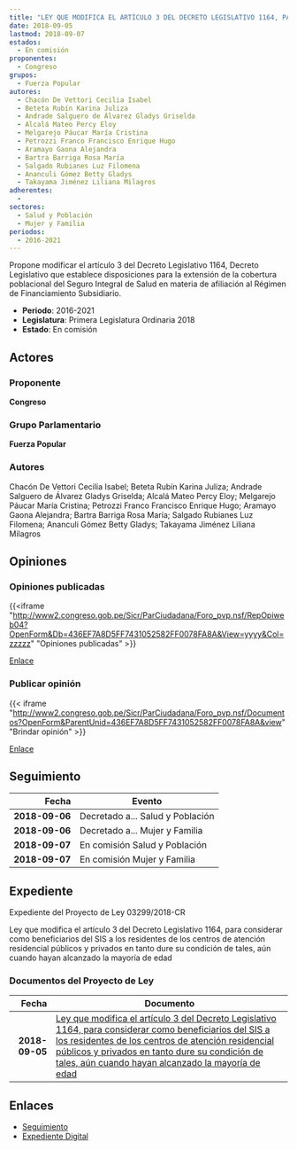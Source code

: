 ```yaml
---
title: "LEY QUE MODIFICA EL ARTÍCULO 3 DEL DECRETO LEGISLATIVO 1164, PARA CONSIDERAR COMO BENEFICIARIOS DEL SIS A LOS RESIDENTES DE LOS CENTROS DE ATENCIÓN RESIDENCIAL PÚBLICOS Y PRIVADOS EN TANTO DURE SU CONDICIÓN DE TALES, AÚN CUANDO HAYAN ALCANZADO LA MAYORÍA DE EDAD"
date: 2018-09-05
lastmod: 2018-09-07
estados: 
  - En comisión
proponentes: 
  - Congreso
grupos: 
  - Fuerza Popular
autores: 
  - Chacón De Vettori Cecilia Isabel
  - Beteta Rubín Karina Juliza
  - Andrade Salguero de Álvarez Gladys Griselda
  - Alcalá Mateo Percy Eloy
  - Melgarejo Páucar María Cristina
  - Petrozzi Franco Francisco Enrique Hugo
  - Aramayo Gaona Alejandra
  - Bartra Barriga Rosa María
  - Salgado Rubianes Luz Filomena
  - Ananculi Gómez Betty Gladys
  - Takayama Jiménez Liliana Milagros
adherentes: 
  - 
sectores: 
  - Salud y Población
  - Mujer y Familia
periodos: 
  - 2016-2021
---
```


Propone modificar el artículo 3 del Decreto Legislativo 1164, Decreto Legislativo que establece disposiciones para la extensión de la cobertura poblacional del Seguro Integral de Salud en materia de afiliación al Régimen de Financiamiento Subsidiario.

- **Periodo**: 2016-2021
- **Legislatura**: Primera Legislatura Ordinaria 2018
- **Estado**: En comisión

## Actores

### Proponente

**Congreso**

### Grupo Parlamentario

**Fuerza Popular**

### Autores

Chacón De Vettori Cecilia Isabel; Beteta Rubín Karina Juliza; Andrade Salguero de Álvarez Gladys Griselda; Alcalá Mateo Percy Eloy; Melgarejo Páucar María Cristina; Petrozzi Franco Francisco Enrique Hugo; Aramayo Gaona Alejandra; Bartra Barriga Rosa María; Salgado Rubianes Luz Filomena; Ananculi Gómez Betty Gladys; Takayama Jiménez Liliana Milagros


## Opiniones

### Opiniones publicadas

{{<iframe "http://www2.congreso.gob.pe/Sicr/ParCiudadana/Foro_pvp.nsf/RepOpiweb04?OpenForm&Db=436EF7A8D5FF7431052582FF0078FA8A&View=yyyy&Col=zzzzz" "Opiniones publicadas" >}}

[Enlace](http://www2.congreso.gob.pe/Sicr/ParCiudadana/Foro_pvp.nsf/RepOpiweb04?OpenForm&Db=436EF7A8D5FF7431052582FF0078FA8A&View=yyyy&Col=zzzzz)
### Publicar opinión

{{< iframe "http://www2.congreso.gob.pe/Sicr/ParCiudadana/Foro_pvp.nsf/Documentos?OpenForm&ParentUnid=436EF7A8D5FF7431052582FF0078FA8A&view" "Brindar opinión" >}}

[Enlace](http://www2.congreso.gob.pe/Sicr/ParCiudadana/Foro_pvp.nsf/Documentos?OpenForm&ParentUnid=436EF7A8D5FF7431052582FF0078FA8A&view)

## Seguimiento

| Fecha | Evento |
|------:|--------|
| **2018-09-06** | Decretado a... Salud y Población|
| **2018-09-06** | Decretado a... Mujer y Familia|
| **2018-09-07** | En comisión Salud y Población|
| **2018-09-07** | En comisión Mujer y Familia|


## Expediente

Expediente del Proyecto de Ley 03299/2018-CR

Ley que modifica el artículo 3 del Decreto Legislativo 1164, para considerar como beneficiarios del SIS a los residentes de los centros de atención residencial públicos y privados en tanto dure su condición de tales, aún cuando hayan alcanzado la mayoría de edad


### Documentos del Proyecto de Ley

| Fecha | Documento |
|------:|--------|
| **2018-09-05** | [Ley que modifica el artículo 3 del Decreto Legislativo 1164, para considerar como beneficiarios del SIS a los residentes de los centros de atención residencial públicos y privados en tanto dure su condición de tales, aún cuando hayan alcanzado la mayoría de edad](http://www.leyes.congreso.gob.pe/Documentos/2016_2021/Proyectos_de_Ley_y_de_Resoluciones_Legislativas/PL0329920180905.PDF) |

## Enlaces 

- [Seguimiento](http://www2.congreso.gob.pehttp://www2.congreso.gob.pe/Sicr/TraDocEstProc/CLProLey2016.nsf/f7fff46988ca05b1052578e100829cc7/7dc911cae4ff409e052582ff007acdf6?OpenDocument)
- [Expediente Digital](http://www2.congreso.gob.pehttp://www2.congreso.gob.pe/Sicr/TraDocEstProc/CLProLey2016.nsf/f7fff46988ca05b1052578e100829cc7/7dc911cae4ff409e052582ff007acdf6?OpenDocument&Click=05257FB7005EB655.eb71d0cf91d8294e05256cdf006b5706/$Body/0.1C6C)
